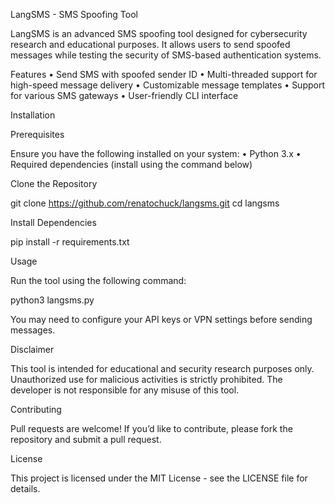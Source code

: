 LangSMS - SMS Spoofing Tool

LangSMS is an advanced SMS spoofing tool designed for cybersecurity research and educational purposes. It allows users to send spoofed messages while testing the security of SMS-based authentication systems.

Features
	•	Send SMS with spoofed sender ID
	•	Multi-threaded support for high-speed message delivery
	•	Customizable message templates
	•	Support for various SMS gateways
	•	User-friendly CLI interface

Installation

Prerequisites

Ensure you have the following installed on your system:
	•	Python 3.x
	•	Required dependencies (install using the command below)

Clone the Repository

git clone https://github.com/renatochuck/langsms.git
cd langsms

Install Dependencies

pip install -r requirements.txt

Usage

Run the tool using the following command:

python3 langsms.py

You may need to configure your API keys or VPN settings before sending messages.

Disclaimer

This tool is intended for educational and security research purposes only. Unauthorized use for malicious activities is strictly prohibited. The developer is not responsible for any misuse of this tool.

Contributing

Pull requests are welcome! If you’d like to contribute, please fork the repository and submit a pull request.

License

This project is licensed under the MIT License - see the LICENSE file for details.